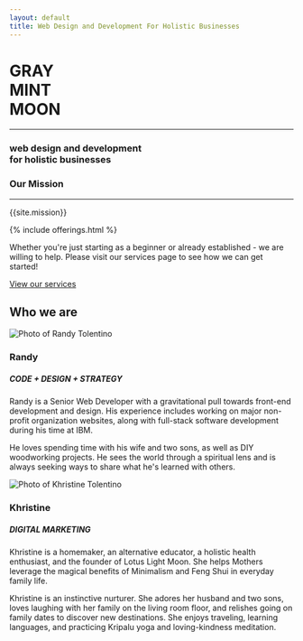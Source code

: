 ```yaml
---
layout: default
title: Web Design and Development For Holistic Businesses
---
```

<div class="home_splash">
	<div class="container container_xl">
		<h1 class="text_light site_title">
			<span class="home_splash_title_first">GRAY</span><br>
			<span class="home_splash_title_second">MINT</span><br>
			<span class="home_splash_title_third">MOON</span>
		</h1>
		<hr class="divider_splash">
		<h3 class="text_charcoal text_light">web design and development<br>
		for holistic businesses</h3>
	</div>
</div>
<div class="row_sm home_mission">
	<div class="container_lg text_center">
		<h3>Our Mission</h3>
		<hr class="divider_blue">
		<p>{{site.mission}}</p>
	</div>
</div>
{% include offerings.html %}
<div class="row_sm bg_lightgray">
	<div class="container_lg">
		<p class="text_center">Whether you're just starting as a beginner or already established - we are willing to help. Please visit our services page to see how we can get started!</p>
		<a class="page_submit" href="/services">View our services</a>
	</div>
</div>
<div class="row_sm">
	<div class="container_xl">
		<div class="row_xs">
			<div class="text_center">
				<h2>Who we are</h2>
			</div>
		</div>
		<div class="column_half">
			<div class="column_half_block">
				<img class="img_full img_bottom_space" src="{{site.url}}/assets/ran_tolentino.png" alt="Photo of Randy Tolentino">
				<h3 class="text_center text_regular">Randy</h3>
				<h5 class="text_center">CODE + DESIGN + STRATEGY</h5>
				<p class="text_light">Randy is a Senior Web Developer with a gravitational pull towards front-end development and design. His experience includes working on major non-profit organization websites, along with full-stack software development during his time at IBM.</p>
				<p class='text_light'>He loves spending time with his wife and two sons, as well as DIY woodworking projects. He sees the world through a spiritual lens and is always seeking ways to share what he's learned with others.</p>
			</div>
			<div class="column_half_block">
				<img class="img_full img_bottom_space" src="{{site.url}}/assets/khris_tolentino.png" alt="Photo of Khristine Tolentino">
				<h3 class="text_center text_regular">Khristine</h3>
				<h5 class="text_center">DIGITAL MARKETING</h5>
				<p class="text_light">Khristine is a homemaker, an alternative educator, a holistic health enthusiast, and the founder of Lotus Light Moon. She helps Mothers leverage the magical benefits of Minimalism and Feng Shui in everyday family life.</p>
				<p class="text_light">Khristine is an instinctive nurturer. She adores her husband and two sons, loves laughing with her family on the living room floor, and relishes going on family dates to discover new destinations. She enjoys traveling, learning languages, and practicing Kripalu yoga and loving-kindness meditation.</p>
			</div>
		</div>
	</div>
</div>